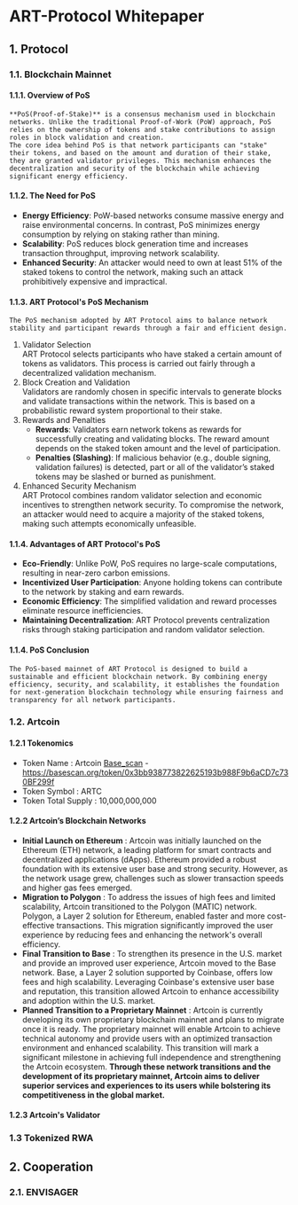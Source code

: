 # ART-Protocol Whitepaper





## 1. Protocol

### 1.1. Blockchain Mainnet
#### 1.1.1. Overview of PoS
    **PoS(Proof-of-Stake)** is a consensus mechanism used in blockchain networks. Unlike the traditional Proof-of-Work (PoW) approach, PoS relies on the ownership of tokens and stake contributions to assign roles in block validation and creation.
    The core idea behind PoS is that network participants can "stake" their tokens, and based on the amount and duration of their stake, they are granted validator privileges. This mechanism enhances the decentralization and security of the blockchain while achieving significant energy efficiency.
#### 1.1.2. The Need for PoS   
- **Energy Efficiency**: PoW-based networks consume massive energy and raise environmental concerns. In contrast, PoS minimizes energy consumption by relying on staking rather than mining.
- **Scalability**: PoS reduces block generation time and increases transaction throughput, improving network scalability.
- **Enhanced Security**: An attacker would need to own at least 51% of the staked tokens to control the network, making such an attack prohibitively expensive and impractical.
#### 1.1.3. ART Protocol's PoS Mechanism
    The PoS mechanism adopted by ART Protocol aims to balance network stability and participant rewards through a fair and efficient design.   
1. Validator Selection   
    ART Protocol selects participants who have staked a certain amount of tokens as validators. This process is carried out fairly through a decentralized validation mechanism.
2. Block Creation and Validation   
    Validators are randomly chosen in specific intervals to generate blocks and validate transactions within the network. This is based on a probabilistic reward system proportional to their stake.
3. Rewards and Penalties   
    - **Rewards**: Validators earn network tokens as rewards for successfully creating and validating blocks. The reward amount depends on the staked token amount and the level of participation.
    - **Penalties (Slashing)**: If malicious behavior (e.g., double signing, validation failures) is detected, part or all of the validator’s staked tokens may be slashed or burned as punishment.
4. Enhanced Security Mechanism   
    ART Protocol combines random validator selection and economic incentives to strengthen network security. To compromise the network, an attacker would need to acquire a majority of the staked tokens, making such attempts economically unfeasible.
#### 1.1.4. Advantages of ART Protocol's PoS
- **Eco-Friendly**: Unlike PoW, PoS requires no large-scale computations, resulting in near-zero carbon emissions.
- **Incentivized User Participation**: Anyone holding tokens can contribute to the network by staking and earn rewards.
- **Economic Efficiency**: The simplified validation and reward processes eliminate resource inefficiencies.
- **Maintaining Decentralization**: ART Protocol prevents centralization risks through staking participation and random validator selection.
#### 1.1.4. PoS Conclusion
    The PoS-based mainnet of ART Protocol is designed to build a sustainable and efficient blockchain network. By combining energy efficiency, security, and scalability, it establishes the foundation for next-generation blockchain technology while ensuring fairness and transparency for all network participants.

### 1.2. Artcoin
#### 1.2.1 Tokenomics
- Token Name : Artcoin   [Base_scan](https://basescan.org/token/0x3bb938773822625193b988F9b6aCD7c730BF299f) - <https://basescan.org/token/0x3bb938773822625193b988F9b6aCD7c730BF299f> 
- Token Symbol : ARTC
- Token Total Supply : 10,000,000,000
#### 1.2.2 Artcoin’s Blockchain Networks
- **Initial Launch on Ethereum** : Artcoin was initially launched on the Ethereum (ETH) network, a leading platform for smart contracts and decentralized applications (dApps). Ethereum provided a robust foundation with its extensive user base and strong security. However, as the network usage grew, challenges such as slower transaction speeds and higher gas fees emerged.
- **Migration to Polygon** : To address the issues of high fees and limited scalability, Artcoin transitioned to the Polygon (MATIC) network. Polygon, a Layer 2 solution for Ethereum, enabled faster and more cost-effective transactions. This migration significantly improved the user experience by reducing fees and enhancing the network's overall efficiency.
- **Final Transition to Base** : To strengthen its presence in the U.S. market and provide an improved user experience, Artcoin moved to the Base network. Base, a Layer 2 solution supported by Coinbase, offers low fees and high scalability. Leveraging Coinbase's extensive user base and reputation, this transition allowed Artcoin to enhance accessibility and adoption within the U.S. market.
- **Planned Transition to a Proprietary Mainnet** : Artcoin is currently developing its own proprietary blockchain mainnet and plans to migrate once it is ready. The proprietary mainnet will enable Artcoin to achieve technical autonomy and provide users with an optimized transaction environment and enhanced scalability. This transition will mark a significant milestone in achieving full independence and strengthening the Artcoin ecosystem.
    **Through these network transitions and the development of its proprietary mainnet, Artcoin aims to deliver superior services and experiences to its users while bolstering its competitiveness in the global market.**
#### 1.2.3 Artcoin's Validator

### 1.3 Tokenized RWA





## 2. Cooperation
### 2.1. ENVISAGER